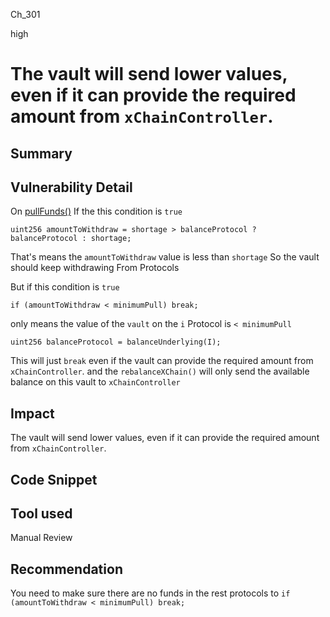 Ch_301

high

# The vault will send lower values, even if it can provide the required amount from `xChainController`.

## Summary

## Vulnerability Detail
On [pullFunds()](https://github.com/sherlock-audit/2023-01-derby/blob/main/derby-yield-optimiser/contracts/Vault.sol#L111-L127) If the this condition is `true`
```solidity
uint256 amountToWithdraw = shortage > balanceProtocol ? balanceProtocol : shortage;
```
That's means the `amountToWithdraw` value is less than `shortage`
So the vault should keep withdrawing From Protocols

But if this condition is `true`
```solidity
if (amountToWithdraw < minimumPull) break;
```
only means the value of the `vault` on the `i` Protocol is `< minimumPull`
```solidity
uint256 balanceProtocol = balanceUnderlying(I);
```
This will just `break` even if the vault can provide the required amount from `xChainController`.
 and the `rebalanceXChain()` will only send the available balance on this vault to `xChainController`

## Impact
The vault will send lower values, even if it can provide the required amount from `xChainController`.

## Code Snippet

## Tool used

Manual Review

## Recommendation
You need to make sure there are no funds in the rest protocols to `if (amountToWithdraw < minimumPull) break; `